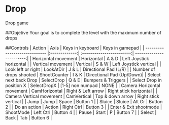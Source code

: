 # Drop
Drop game

##Objetive 
Your goal is to complete the level with the maximum number of drops

##Controls
| Action                        | Axis          | Keys in keyboard          | Keys in gamepad          |
| ----------------------------- |:-------------:| :------------------------:| ------------------------:|
| Horizontal movement           | Horizontal    | A & D                     | Left Joystick horizontal |
| Vertical movement             | Vertical      | S & W                     | Left Joystick vertical   |
| Look left or right            | LookAtDir     | J & L                     | Directional Pad (L/R)    |
| Number of drops shooted       | ShootCounter  | I & K                     | Directional Pad (Up/Down)|
| Select next back Drop         | SelectDrop    | Q & E                     | Bumpers & Triggers       |
| Select Drop in position X     | SelectDropX   | [1-5] non numpad          | NONE                     |
| Camera Horizontal movement    | CamHorizontal | Right & Left arrow        | Right stick horizontal   |
| Camera Vertical movement      | CamVertical   | Top & down arrow          | Right stick vertical     |
| Jump                          | Jump          | Space                     | Button 1                 |
| Sluice                        | Sluice        | Alt Gr                    | Button 2                 |
| Do an action                  | Action        | Right Ctrl                | Button 3                 |
| Enter & Exit shootmode        | ShootMode     | Left Ctrl                 | Button 4                 |
| Pause                         | Start         | P                         | Button 7                 |
| Select                        | Back          | Tab                       | Button 6                 |
